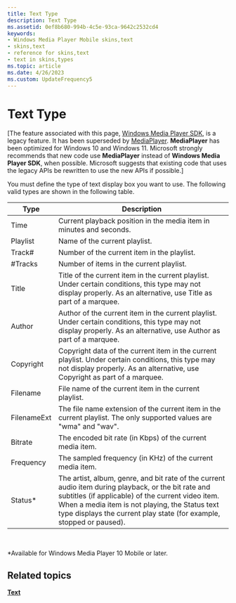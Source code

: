 ```yaml
---
title: Text Type
description: Text Type
ms.assetid: 0ef8b680-994b-4c5e-93ca-9642c2532cd4
keywords:
- Windows Media Player Mobile skins,text
- skins,text
- reference for skins,text
- text in skins,types
ms.topic: article
ms.date: 4/26/2023
ms.custom: UpdateFrequency5
---
```


# Text Type

\[The feature associated with this page, [Windows Media Player SDK](/windows/win32/wmp/windows-media-player-sdk), is a legacy feature. It has been superseded by [MediaPlayer](/uwp/api/Windows.Media.Playback.MediaPlayer). **MediaPlayer** has been optimized for Windows 10 and Windows 11. Microsoft strongly recommends that new code use **MediaPlayer** instead of **Windows Media Player SDK**, when possible. Microsoft suggests that existing code that uses the legacy APIs be rewritten to use the new APIs if possible.\]

You must define the type of text display box you want to use. The following valid types are shown in the following table.



| Type        | Description                                                                                                                                                                                                                                                                         |
|-------------|-------------------------------------------------------------------------------------------------------------------------------------------------------------------------------------------------------------------------------------------------------------------------------------|
| Time        | Current playback position in the media item in minutes and seconds.                                                                                                                                                                                                                 |
| Playlist    | Name of the current playlist.                                                                                                                                                                                                                                                       |
| Track\#     | Number of the current item in the playlist.                                                                                                                                                                                                                                         |
| \#Tracks    | Number of items in the current playlist.                                                                                                                                                                                                                                            |
| Title       | Title of the current item in the current playlist. Under certain conditions, this type may not display properly. As an alternative, use Title as part of a marquee.                                                                                                                 |
| Author      | Author of the current item in the current playlist. Under certain conditions, this type may not display properly. As an alternative, use Author as part of a marquee.                                                                                                               |
| Copyright   | Copyright data of the current item in the current playlist. Under certain conditions, this type may not display properly. As an alternative, use Copyright as part of a marquee.                                                                                                    |
| Filename    | File name of the current item in the current playlist.                                                                                                                                                                                                                              |
| FilenameExt | The file name extension of the current item in the current playlist. The only supported values are "wma" and "wav".                                                                                                                                                                 |
| Bitrate     | The encoded bit rate (in Kbps) of the current media item.                                                                                                                                                                                                                           |
| Frequency   | The sampled frequency (in KHz) of the current media item.                                                                                                                                                                                                                           |
| Status\*    | The artist, album, genre, and bit rate of the current audio item during playback, or the bit rate and subtitles (if applicable) of the current video item. When a media item is not playing, the Status text type displays the current play state (for example, stopped or paused). |



 

\*Available for Windows Media Player 10 Mobile or later.

## Related topics

<dl> <dt>

[**Text**](text.md)
</dt> </dl>

 

 




